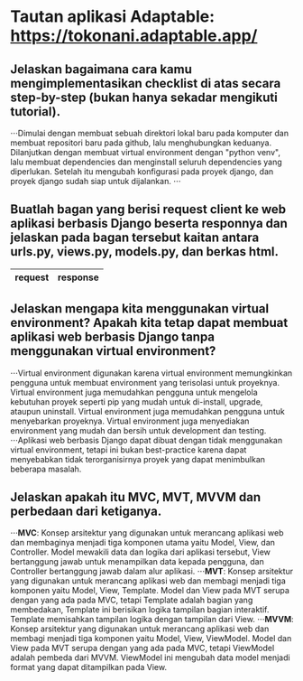 # Tautan aplikasi Adaptable: https://tokonani.adaptable.app/

## Jelaskan bagaimana cara kamu mengimplementasikan checklist di atas secara step-by-step (bukan hanya sekadar mengikuti tutorial).
⋅⋅⋅Dimulai dengan membuat sebuah direktori lokal baru pada komputer dan membuat repositori baru pada github, lalu menghubungkan keduanya. Dilanjutkan dengan membuat virtual environment dengan "python venv", lalu membuat dependencies dan menginstall seluruh dependencies yang diperlukan. Setelah itu mengubah konfigurasi pada proyek django, dan proyek django sudah siap untuk dijalankan.
⋅⋅⋅

## Buatlah bagan yang berisi request client ke web aplikasi berbasis Django beserta responnya dan jelaskan pada bagan tersebut kaitan antara urls.py, views.py, models.py, dan berkas html.
request | response 
--- | ---

## Jelaskan mengapa kita menggunakan virtual environment? Apakah kita tetap dapat membuat aplikasi web berbasis Django tanpa menggunakan virtual environment?
⋅⋅⋅Virtual environment digunakan karena virtual environment memungkinkan pengguna untuk membuat environment yang terisolasi untuk proyeknya. Virtual environment juga memudahkan pengguna untuk mengelola kebutuhan proyek seperti pip yang mudah untuk di-install, upgrade, ataupun uninstall. Virtual environment juga memudahkan pengguna untuk menyebarkan proyeknya. Virtual environment juga menyediakan environment yang mudah dan bersih untuk development dan testing.
⋅⋅⋅Aplikasi web berbasis Django dapat dibuat dengan tidak menggunakan virtual environment, tetapi ini bukan best-practice karena dapat menyebabkan tidak terorganisirnya proyek yang dapat menimbulkan beberapa masalah.

## Jelaskan apakah itu MVC, MVT, MVVM dan perbedaan dari ketiganya.
⋅⋅⋅**MVC**: Konsep arsitektur yang digunakan untuk merancang aplikasi web dan membaginya menjadi tiga komponen utama yaitu Model, View, dan Controller. Model mewakili data dan logika dari aplikasi tersebut, View bertanggung jawab untuk menampilkan data kepada pengguna, dan Controller bertanggung jawab dalam alur aplikasi.
⋅⋅⋅**MVT**: Konsep arsitektur yang digunakan untuk merancang aplikasi web dan membagi menjadi tiga komponen yaitu Model, View, Template. Model dan View pada MVT serupa dengan yang ada pada MVC, tetapi Template adalah bagian yang membedakan, Template ini berisikan logika tampilan bagian interaktif. Template memisahkan tampilan logika dengan tampilan dari View.
⋅⋅⋅**MVVM**: Konsep arsitektur yang digunakan untuk merancang aplikasi web dan membagi menjadi tiga komponen yaitu Model, View, ViewModel. Model dan View pada MVT serupa dengan yang ada pada MVC, tetapi ViewModel adalah pembeda dari MVVM. ViewModel ini mengubah data model menjadi format yang dapat ditampilkan pada View.